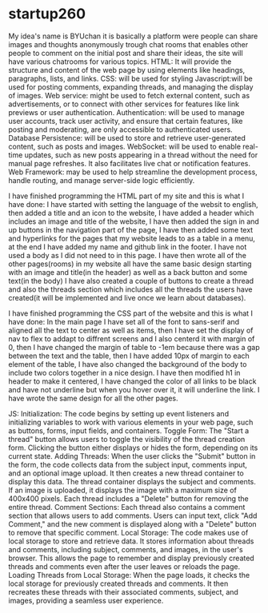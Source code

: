 # startup260
My idea's name is BYUchan it is basically a platform were people can share images and thoughts anonymously trough chat rooms that enables other people to comment on the initial post and share their ideas, the site will have various chatrooms for various topics.
HTML: It will provide the structure and content of the web page by using elements like headings, paragraphs, lists, and links.
CSS: will be used for styling
Javascript:will be used for posting comments, expanding threads, and managing the display of images.
Web service: might be used to fetch external content, such as advertisements, or to connect with other services for features like link previews or user authentication.
Authentication: will be used to manage user accounts, track user activity, and ensure that certain features, like posting and moderating, are only accessible to authenticated users.
Database Persistence: will be used to store and retrieve user-generated content, such as posts and images. 
WebSocket: will be used to enable real-time updates, such as new posts appearing in a thread without the need for manual page refreshes. It also facilitates live chat or notification features.
Web Framework: may be used to help streamline the development process, handle routing, and manage server-side logic efficiently.

I have finished programming the HTML part of my site and this is what I have done:
I have started with setting the language of the websit to english, then added a title and an icon to the website, I have added a header which includes an image and title of the website, I have then added the sign in and up buttons in the navigation part of the page, I have then added some text and hyperlinks for the pages that my website leads to as a table in a menu, at the end I have added my name and github link in the footer. I have not used a body as I did not need to in this page.
I have then wrote all of the other pages(rooms) in my website all have the same basic design starting with an image and title(in the header) as well as a back button and some text(in the body) I have also created a couple of buttons to create a thread and also the threads section which includes all the threads the users have created(it will be implemented and live once we learn about databases).

I have finished programming the CSS part of the website and this is what I have done:
 In the main page I have set all of the font to sans-serif and aligned all the text to center as well as items, then I have set the display of nav to flex to addapt to diffrent screens and I also centerd it with margin of 0, then I have changed the margin of table to -1em because there was a gap between the text and the table, then I have added 10px of margin to each element of the table, I have also changed the background of the body to include two colors together in a nice design. I have then modified h1 in header to make it centered, I have changed the color of all links to be black and have not underline but when you hover over it, it will underline the link.
 I have wrote the same design for all the other pages.  

 JS:
Initialization: The code begins by setting up event listeners and initializing variables to work with various elements in your web page, such as buttons, forms, input fields, and containers.
Toggle Form: The "Start a thread" button allows users to toggle the visibility of the thread creation form. Clicking the button either displays or hides the form, depending on its current state.
Adding Threads: When the user clicks the "Submit" button in the form, the code collects data from the subject input, comments input, and an optional image upload. It then creates a new thread container to display this data.
The thread container displays the subject and comments.
If an image is uploaded, it displays the image with a maximum size of 400x400 pixels.
Each thread includes a "Delete" button for removing the entire thread.
Comment Sections: Each thread also contains a comment section that allows users to add comments. Users can input text, click "Add Comment," and the new comment is displayed along with a "Delete" button to remove that specific comment.
Local Storage: The code makes use of local storage to store and retrieve data. It stores information about threads and comments, including subject, comments, and images, in the user's browser. This allows the page to remember and display previously created threads and comments even after the user leaves or reloads the page.
Loading Threads from Local Storage: When the page loads, it checks the local storage for previously created threads and comments. It then recreates these threads with their associated comments, subject, and images, providing a seamless user experience.